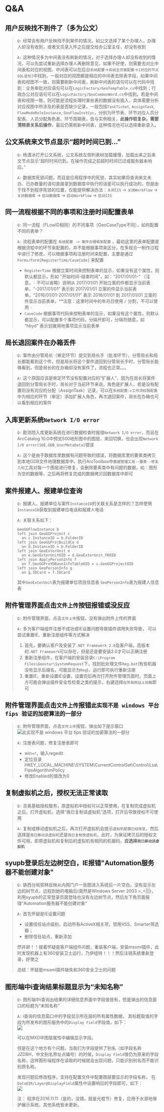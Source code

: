 # Q&A

## 用户反映找不到件了（多为公文）

> `Q:` 经常会有用户反映找不到案件的情况，如公文选择了某个办理人，办理人却没有收到，或者文员录入件之后提交给办公室主任，却没有收到
> 
> `A:` 这种情况多为中间表没有刷新的情况，对于选择办理人却没有收到的情况，可以先尝试重新选择办理人再删除意见，如果不好使，则需要去对比中间表和对应的视图，中间表可以在后台`系统配置`->`系统主页面配置`->`[对应的节点SQL语句]`中找到，一般对应的视图都是相应的中间表去除表字段，如果中间表和视图不一致，则需要刷新中间表，刷新中间表的语句可以在代码中找到：业务审批对应语句可以在`LogicFactory/GeoTempTable.cs`中找到；行政办公对应语句可以在`LogicFactory/GeoCommonWord.cs`中找到。若是中间表和视图一致，则可能是流程处理时某些表的数据没有插入，具体需要分析对应视图中所涉及的表是否缺少记录，一般包括`TaskTicket`, `AssignTask`, `FlowModeRoleInstance`, `GeoFlowInstCyc`，分别为环节表、环节对应人员分配表、人员分配角色表、环节周期表，皆与实例相关，**此操作较复杂，需要清除表关系后操作**，最后仍需刷新中间表，这种情况也可以选择重新录入。

## 公文系统来文节点显示“超时时间已到...”

> `Q:` 杨潇冰打开公文系统，公文系统左侧列表树加载缓慢，加载出来之后来文节点显示“超时时间已到。在操作完成之前超时时间已过或服务器未响应。”
>
> `A:` 数据库死锁问题，而且是应用程序中的死锁，其实如果将查询来文未办、已办数量的语句直接拿到数据库中执行的话是可以执行成功的，但是由于找不到程序死锁的位置，仅能提供解决办法：`关闭IIS` -> `关闭WorkFlow` -> `关闭数据库` -> `启动数据库` -> `启动WorkFlow` -> `启动IIS`

## 同一流程根据不同的事项和注册时间配置表单

> `Q:` 同一流程（FLowID相同）的不同事项（GeoCaseType不同），如何配置不同的表单？
> 
> `A:` 流程表单的配置在 `系统配置 -> 案件办理框架配置` ，最初这里的表单配置是根据流程中的环节来配置的，并不能根据事项来区分，在多规合一制作过程中进行了修改，可以根据事项和注册时间来配置，主要是通过 `Forms/Form[RegisterTime/CaseCode]` 来配置
> - `RegisterTime` 根据立案时间来控制表单的显示，如果没有这个属性，则默认都显示，形如 "开始时间-结束时间"，如：“2017/01/01-” （注意，`-` 不可以省略）说明从 2017/01/01 开始立案的件都显示当前表单，“-2017/01/01” 表示到 2017/01/01 立案的件显示当前表单，“2016/01/01-2017/01/01” 表示 2016/01/01 到 2017/01/01 立案的件显示当前表单，**注意：这里时间中的年月日使用 `/` 分割，不可以使用 `-` 
> - `CaseCode` 根据事项代码来控制表单的显示，如果没有这个属性，则默认都显示，可以配置多个事项代码，分隔开即可，分隔符随意，如 “hbyd” 表示划拨用地事项显示当前表单

## 局长退回案件在办箱丢件

> `Q:` 案件由分管局长（审定环节）提交到局长手（批准环节），分管局长和局长都能看到这个件，但是局长将这个案件退回到分管局长手时，分管局长能够看到，但是局长的在办箱却没有案件了，流程也正常。。。  
>   
> `A:` 这个原因应该是审定环节没有配置对应的“扩展人”，因为在局长将案件退回到分管局长手时，局长对于当前环节来说，角色是扩展人，若是没有配置则没有对应的分配（AssignTask）记录，可以在`系统配置->工作流权限配置`中为相应的环节（审定）添加扩展人角色，再次退回案件，局长在办箱也可以看到相应的案件

## 入库更新系统`Network I/O error`

> `Q:` 勘测院入库更新系统在进行数据检查时报错`Network I/O error`，而且在ArcCatalog 10.0中预览500地形图中的图层，来回切换，也会出现`Network I/O error[SDE.GDB_UserMetaData]`错误  
>   
> `A:` 这个是由于数据库里数据有问题导致的错误，将数据库里的要素类拷贝到本地GDB文件地理数据库中，执行ArcToolbox中`数据管理工具--要素--修复几何`工具对每一个图层进行修复，会删除要素类中有问题的数据，如：图形为空的数据等，之后再将修复完成的数据拷贝回数据库中即可

## 案件报建人、报建单位查询

> `Q:` 报建人、报建单位与案件`InstanceID`的关联关系是怎样的？怎样使用`InstanceID`获取到报建单位电话和报建人电话  
>   
> `A:` 关联关系如下：
> 
> ```
> GeoGGFlowInstance b
> left join GeoGGProject c
>   on c.InstanceID = b.FolderID
> left join GeoGGProjBuildCo d
>   on d.InstanceID = b.FolderID
> left join GeoExterUnit e
>   on e.GeoExterUnitOID = d.GeoExterUnit_FKOID
> left join ApplyPersonInfo f
>   on f.GeoGGProYDBaseInfoTableOID = c.GeoGGProjectOID
> left join GeoPersonInfo g
>   on g.IDCard = f.IDCard
> ```
> 
> 其中`GeoExterUnit`表为报建单位项目信息表
> `GeoPersonInfo`表为报建人信息表

## 附件管理界面点击`文件上传`按钮报错或没反应

> `Q:` 附件管理界面，点击`文件上传`按钮，没有弹出附件上传的界面
>
> `A:` 多为客户端组件注册不成功或IE设置问题导致插件调用失败导致，
> 可以尝试重置IE、重新注册组件等方式解决
>   
> 1. 首先，要确认客户及安装了`.NET Framework 2.0`及客户端，高版本的`.NET Framework`可以存在，但是还是要安装2.0才可以正确注册  
> 2. 重新注册组件，在客户端的安装目录`C:\Program Files\Geostar\SystemRequest`下，找到批处理文件`Reg.bat`(有些机器没有显示后缀名，可能显示为`Reg`)，运行即可执行重新注册  
> 3. 重置IE，重新设置IE设置，设置完后再次打开附件管理页面时，页面上方可能会弹出插件安全性检查之类的提示，右键选择`在所有网站上加载`即可

## 附件管理界面点击`文件上传`报错`此实现不是 windows 平台 fips 验证的加密算法的一部分`

> `Q:` 附件管理界面，点击`文件上传`按钮，弹出如下提示窗口
> ![此实现不是 windows 平台 fips 验证的加密算法的一部分](images/QA_affixmanager_windows_fips.jpg)
> 
> `A:` 注册表问题，修复注册表即可
>  - win+r，输入regedit
>  - 定位目录HKEY_LOCAL_MACHINE\SYSTEM\CurrentControlSet\Control\Lsa\FipsAlgorithmPolicy
>  - 修改Enabled的值改为0

## 复制虚拟机之后，授权无法正常读取

> `Q:` 吉奥基础授权服务，原虚拟机中授权可以正常使用，在复制完成虚拟机之后，打开虚拟机，选择“我已复制该虚拟机”选项，打开后导致授权不可使用
> 
> `A:` 复制或移动虚拟机之后，再次打开虚拟机会提示`虚拟机配置已经改变`，然后选择是`我已移动该虚拟机`还是`我已复制改虚拟机`，此时，为保证拷贝后的授权文件可用，即原虚拟机和复制后的虚拟机有相同的机器码，**应选择`我已移动该虚拟机`**

## syupb登录后左边树空白，IE报错"Automation服务器不能创建对象"

> `Q:` 铁西分局郭林反映从内网门户一张图进入系统后一片空白，没有显示左边的树节点，远程到她的电脑后(竟然是Windows Server 2003 >_<|||)，利用syupb的正常登录页面登陆也没有左边树节点，然后左下角页面报错“Automation服务器不能创建对象”
> 
> `A:` 首先怀疑是IE设置问题
>  - 设置信任站点级别，启动所有ActiveX相关项，禁用XSS、Smarter筛选器；
>  - 删除信任站点，重新添加  
>  
>  然并卵！！接着怀疑是客户端组件问题，重装客户端，安装msxml插件，此时发现机器上有360安装卫士运行，乃伊组特！！！然后注销系统重新登录，好使之  
>  
>  总结：怀疑是msxml插件缺失和360安全卫士的问题

## 图形端中i查询结果标题显示为“未知名称”

> `Q:` 图形端中i查询出结果的详细信息界面中字段值皆有，但是弹出的信息窗口的标题为“未知名称”
> 
> `A:` i查询的信息窗口中的字段显示所在层的所有属性数据，
> 其标题取值的字段为所发布的图形服务中的`Display Field`字段值，如下：  
> ![](images/MapServer_DisplayField.png)
>   
> 可以在MXD中图层属性中编辑显示字段。
> 
> 但是在这个地方有个问题，当我们为字段提供了别名（如字段名称JZDBH，中文别名界址点编号）的时候，`Display Field`值仍为原来的字段名称，这样图形端程序在读取的时候就会出现问题，只能识别别名而不能识别原名称。
> 
> 发现问题后修改程序，支持在配置文件中配置图层要显示的字段名称，
> 在`DataDIR/Layer@DisplayField`属性中设置响应的字段即可，如下：  
> ![](images/MapCfg_DisplayField.png)
> 
> 注： 程序在2016.11.11（是的，没错，就是光棍节）修复，应用于水源地保护展示系统，其他系统皆未更新。